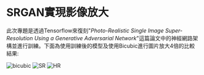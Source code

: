 # SRGAN實現影像放大
此次專題是透過Tensorflow來復刻"_Photo-Realistic Single Image Super-Resolution Using a Generative Adversarial Network_"這篇論文中的神經網路架構並進行訓練。下面為使用訓練後的模型及使用Bicubic進行圖片放大4倍的比較結果:

![bicubic](https://github.com/jerry3107/SRGAN/assets/105486398/1fc4db37-f586-4eb9-b514-8b08ba4df46c) 
![SR](https://github.com/jerry3107/SRGAN/assets/105486398/a4c29aa2-218d-4dd7-af5e-314eb8ff1013) 
![HR](https://github.com/jerry3107/SRGAN/assets/105486398/0f131849-00ad-4d14-ae25-1b3d37784597 "Optional title")  

